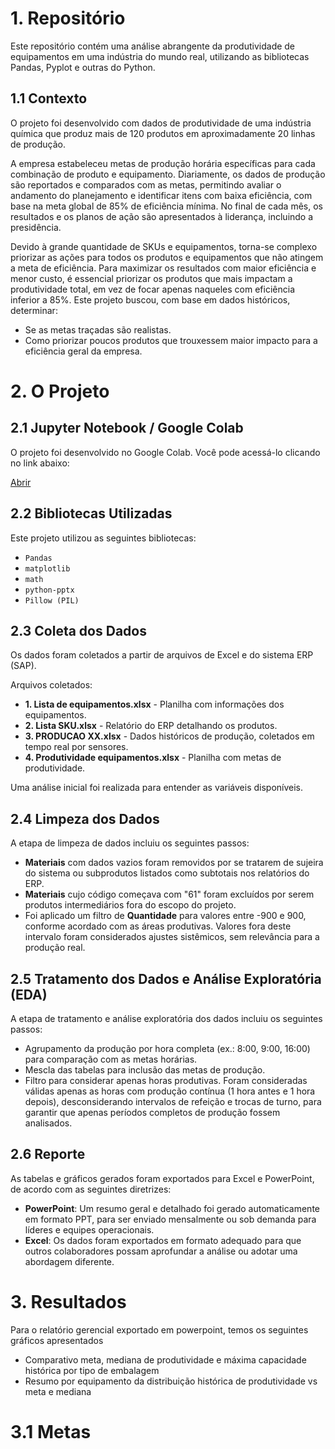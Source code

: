 # 1. Repositório

Este repositório contém uma análise abrangente da produtividade de equipamentos em uma indústria do mundo real, utilizando as bibliotecas Pandas, Pyplot e outras do Python.

## 1.1 Contexto

O projeto foi desenvolvido com dados de produtividade de uma indústria química que produz mais de 120 produtos em aproximadamente 20 linhas de produção.

A empresa estabeleceu metas de produção horária específicas para cada combinação de produto e equipamento. Diariamente, os dados de produção são reportados e comparados com as metas, permitindo avaliar o andamento do planejamento e identificar itens com baixa eficiência, com base na meta global de 85% de eficiência mínima. No final de cada mês, os resultados e os planos de ação são apresentados à liderança, incluindo a presidência.

Devido à grande quantidade de SKUs e equipamentos, torna-se complexo priorizar as ações para todos os produtos e equipamentos que não atingem a meta de eficiência. Para maximizar os resultados com maior eficiência e menor custo, é essencial priorizar os produtos que mais impactam a produtividade total, em vez de focar apenas naqueles com eficiência inferior a 85%. Este projeto buscou, com base em dados históricos, determinar:
- Se as metas traçadas são realistas.
- Como priorizar poucos produtos que trouxessem maior impacto para a eficiência geral da empresa.

# 2. O Projeto

## 2.1 Jupyter Notebook / Google Colab

O projeto foi desenvolvido no Google Colab. Você pode acessá-lo clicando no link abaixo:

[Abrir](LINK)

## 2.2 Bibliotecas Utilizadas

Este projeto utilizou as seguintes bibliotecas:

- `Pandas`
- `matplotlib`
- `math`
- `python-pptx`
- `Pillow (PIL)`

## 2.3 Coleta dos Dados

Os dados foram coletados a partir de arquivos de Excel e do sistema ERP (SAP).

Arquivos coletados:
- **1. Lista de equipamentos.xlsx** - Planilha com informações dos equipamentos.
- **2. Lista SKU.xlsx** - Relatório do ERP detalhando os produtos.
- **3. PRODUCAO XX.xlsx** - Dados históricos de produção, coletados em tempo real por sensores.
- **4. Produtividade equipamentos.xlsx** - Planilha com metas de produtividade.

Uma análise inicial foi realizada para entender as variáveis disponíveis.

## 2.4 Limpeza dos Dados

A etapa de limpeza de dados incluiu os seguintes passos:

- **Materiais** com dados vazios foram removidos por se tratarem de sujeira do sistema ou subprodutos listados como subtotais nos relatórios do ERP.
- **Materiais** cujo código começava com "61" foram excluídos por serem produtos intermediários fora do escopo do projeto.
- Foi aplicado um filtro de **Quantidade** para valores entre -900 e 900, conforme acordado com as áreas produtivas. Valores fora deste intervalo foram considerados ajustes sistêmicos, sem relevância para a produção real.

## 2.5 Tratamento dos Dados e Análise Exploratória (EDA)

A etapa de tratamento e análise exploratória dos dados incluiu os seguintes passos:

- Agrupamento da produção por hora completa (ex.: 8:00, 9:00, 16:00) para comparação com as metas horárias.
- Mescla das tabelas para inclusão das metas de produção.
- Filtro para considerar apenas horas produtivas. Foram consideradas válidas apenas as horas com produção contínua (1 hora antes e 1 hora depois), desconsiderando intervalos de refeição e trocas de turno, para garantir que apenas períodos completos de produção fossem analisados.

## 2.6 Reporte

As tabelas e gráficos gerados foram exportados para Excel e PowerPoint, de acordo com as seguintes diretrizes:

- **PowerPoint**: Um resumo geral e detalhado foi gerado automaticamente em formato PPT, para ser enviado mensalmente ou sob demanda para líderes e equipes operacionais.
- **Excel**: Os dados foram exportados em formato adequado para que outros colaboradores possam aprofundar a análise ou adotar uma abordagem diferente.

#  3. Resultados
Para o relatório gerencial exportado em powerpoint, temos os seguintes gráficos apresentados
- Comparativo meta, mediana de produtividade e máxima capacidade histórica por tipo de embalagem
- Resumo por equipamento da distribuição histórica de produtividade vs meta e mediana

# 3.1 Metas

